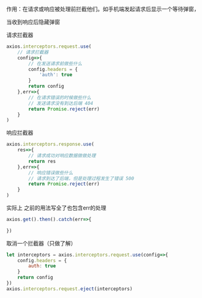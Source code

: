 作用：在请求或响应被处理前拦截他们。如手机端发起请求后显示一个等待弹窗，

当收到响应后隐藏弹窗

请求拦截器

```js
axios.interceptors.request.use(
    // 请求拦截器
	config=>{
        // 在发送请求前做些什么
        config.headers = {
            'auth': true
        }
        return config
    },err=>{
        // 在请求错误的时候做些什么
        // 发送请求没有到达后端 404
    	return Promise.reject(err)
	}
)
```



响应拦截器

```js
axios.interceptors.response.use(
	res=>{
        // 请求成功对响应数据做做处理
        return res
    },err=>{
        // 响应错误做些什么
        // 请求到达了后端，但是处理过程发生了错误 500
        return Promise.reject(err)
    }
)
```

实际上 之前的用法写全了也包含err的处理

```js
axios.get().then().catch(err=>{
    
})
```

取消一个拦截器（只做了解）

```js
let interceptors = axios.interceptors.request.use(config=>{
    config.headers = {
        auth: true
    }
    return config
})
axios.interceptors.request.eject(interceptors)
```


